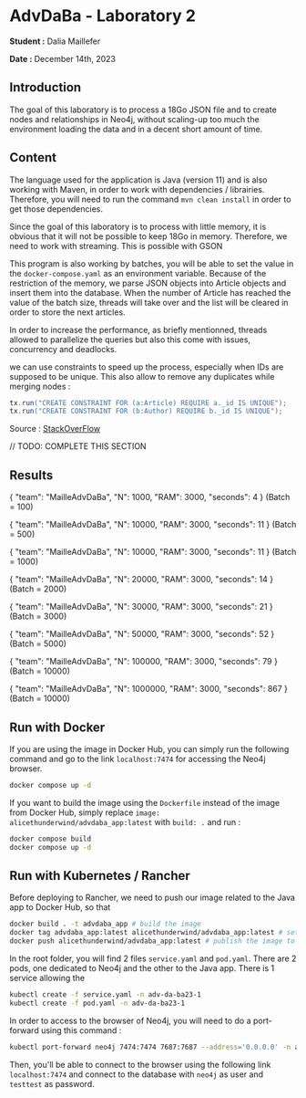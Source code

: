 # AdvDaBa - Laboratory 2

**Student :** Dalia Maillefer

**Date :** December 14th, 2023

## Introduction

The goal of this laboratory is to process a 18Go JSON file and to create nodes and relationships in Neo4j, without scaling-up too much the environment loading the data and in a decent short amount of time.

## Content

The language used for the application is Java (version 11) and is also working with Maven, in order to work with dependencies / librairies. Therefore, you will need to run the command `mvn clean install` in order to get those dependencies.

Since the goal of this laboratory is to process with little memory, it is obvious that it will not be possible to keep 18Go in memory. Therefore, we need to work with streaming. This is possible with GSON

This program is also working by batches, you will be able to set the value in the `docker-compose.yaml` as an environment variable. Because of the restriction of the memory, we parse JSON objects into Article objects and insert them into the database.
When the number of Article has reached the value of the batch size, threads will take over and the list will be cleared in order to store the next articles.

In order to increase the performance, as briefly mentionned, threads allowed to parallelize the queries but also this come with issues, concurrency and deadlocks. 

we can use constraints to speed up the process, especially when IDs are supposed to be unique. This also allow to remove any duplicates while merging nodes :

```java
tx.run("CREATE CONSTRAINT FOR (a:Article) REQUIRE a._id IS UNIQUE");
tx.run("CREATE CONSTRAINT FOR (b:Author) REQUIRE b._id IS UNIQUE");
```

Source : [StackOverFlow](https://stackoverflow.com/questions/29657461/big-data-import-into-neo4j)

// TODO: COMPLETE THIS SECTION

## Results

{ "team": "MailleAdvDaBa", "N": 1000, "RAM": 3000, "seconds": 4 } (Batch = 100)

{ "team": "MailleAdvDaBa", "N": 10000, "RAM": 3000, "seconds": 11 } (Batch = 500)

{ "team": "MailleAdvDaBa", "N": 10000, "RAM": 3000, "seconds": 11 } (Batch = 1000)

{ "team": "MailleAdvDaBa", "N": 20000, "RAM": 3000, "seconds": 14 } (Batch = 2000)

{ "team": "MailleAdvDaBa", "N": 30000, "RAM": 3000, "seconds": 21 } (Batch = 3000)

{ "team": "MailleAdvDaBa", "N": 50000, "RAM": 3000, "seconds": 52 } (Batch = 5000)

{ "team": "MailleAdvDaBa", "N": 100000, "RAM": 3000, "seconds": 79 } (Batch = 10000)

{ "team": "MailleAdvDaBa", "N": 1000000, "RAM": 3000, "seconds": 867 } (Batch = 10000)


## Run with Docker

If you are using the image in Docker Hub, you can simply run the following command and go to the link `localhost:7474` for accessing the Neo4j browser.

```bash
docker compose up -d
```

If you want to build the image using the `Dockerfile` instead of the image from Docker Hub, simply replace `image: alicethunderwind/advdaba_app:latest` with `build: .` and run :

```bash
docker compose build
docker compose up -d
```

## Run with Kubernetes / Rancher

Before deploying to Rancher, we need to push our image related to the Java app to Docker Hub, so that

```bash
docker build . -t advdaba_app # build the image
docker tag advdaba_app:latest alicethunderwind/advdaba_app:latest # set a tag to the image
docker push alicethunderwind/advdaba_app:latest # publish the image to Docker Hub
```

In the root folder, you will find 2 files `service.yaml` and `pod.yaml`. There are 2 pods, one dedicated to Neo4j and the other to the Java app. There is 1 service allowing the

```bash
kubectl create -f service.yaml -n adv-da-ba23-1
kubectl create -f pod.yaml -n adv-da-ba23-1
```

In order to access to the browser of Neo4j, you will need to do a port-forward using this command :

```bash
kubectl port-forward neo4j 7474:7474 7687:7687 --address='0.0.0.0' -n adv-da-ba23-1
```

Then, you'll be able to connect to the browser using the following link `localhost:7474` and connect to the database with `neo4j` as user and `testtest` as password.